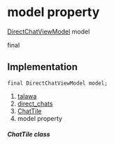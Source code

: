 
<div>

# model property

</div>


[DirectChatViewModel](../../view_model_after_auth_view_models_chat_view_models_direct_chat_view_model/DirectChatViewModel-class.md)
model


final




## Implementation

``` language-dart
final DirectChatViewModel model;
```







1.  [talawa](../../index.md)
2.  [direct_chats](../../views_after_auth_screens_chat_direct_chats/)
3.  [ChatTile](../../views_after_auth_screens_chat_direct_chats/ChatTile-class.md)
4.  model property

##### ChatTile class







